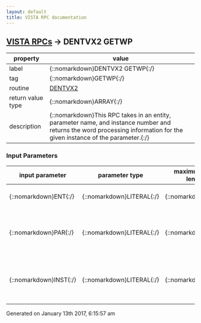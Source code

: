 ```yaml
---
layout: default
title: VISTA RPC documentation
---
```




## [VISTA RPCs](TableOfContent.md) &#8594; DENTVX2 GETWP 

 property | value 
--- | --- 
 label | {::nomarkdown}DENTVX2 GETWP{:/}
 tag | {::nomarkdown}GETWP{:/}
 routine | [DENTVX2](http://code.osehra.org/dox/Routine_DENTVX2_source.html)
 return value type | {::nomarkdown}ARRAY{:/}
 description | {::nomarkdown}This RPC takes in an entity, parameter name, and instance number and returns the word processing information for the given instance of the parameter.{:/}

### Input Parameters

| input parameter | parameter type | maximum data length | required | description | 
| --- | --- | --- | --- | --- | 
| {::nomarkdown}ENT{:/} | {::nomarkdown}LITERAL{:/} | {::nomarkdown}30{:/} | {::nomarkdown}true{:/} | {::nomarkdown}Entity Name   SYS = System{:/} | 
| {::nomarkdown}PAR{:/} | {::nomarkdown}LITERAL{:/} | {::nomarkdown}30{:/} | {::nomarkdown}true{:/} | {::nomarkdown}The name of the stored parameter from which you wish to obtain word processing fields.{:/} | 
| {::nomarkdown}INST{:/} | {::nomarkdown}LITERAL{:/} | {::nomarkdown}30{:/} | {::nomarkdown}true{:/} | {::nomarkdown}This is the instance of the parameter you wish to return. If no value is passed, it will default to 1.{:/} | 




 Generated on January 13th 2017, 6:15:57 am